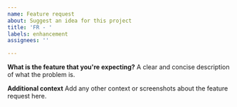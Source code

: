 ```yaml
---
name: Feature request
about: Suggest an idea for this project
title: 'FR - '
labels: enhancement
assignees: ''

---
```


**What is the feature that you're expecting?**
A clear and concise description of what the problem is.

**Additional context**
Add any other context or screenshots about the feature request here.
